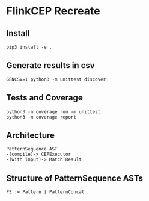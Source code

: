# FlinkCEP Recreate

## Install
```
pip3 install -e .
```

## Generate results in csv
```
GENCSV=1 python3 -m unittest discover
```

## Tests and Coverage
```
python3 -m coverage run -m unittest
python3 -m coverage report
```

## Architecture

```
PatternSequence AST
-(compile)-> CEPExecutor
-(with input)-> Match Result
```

## Structure of PatternSequence ASTs
```
PS := Pattern | PatternConcat
```
